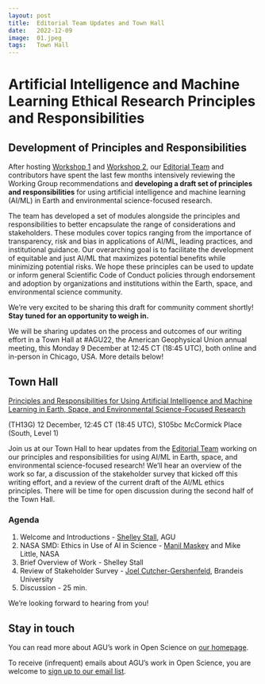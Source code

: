```yaml
---
layout: post
title:  Editorial Team Updates and Town Hall
date:   2022-12-09
image:  01.jpeg
tags:   Town Hall
---
```

# Artificial Intelligence and Machine Learning Ethical Research Principles and Responsibilities
## Development of Principles and Responsibilities
After hosting [Workshop 1](https://data.agu.org/ethics-ai-ml/2022/07/01/workshop1/) and [Workshop 2](https://data.agu.org/ethics-ai-ml/2022/08/18/workshop2/), our [Editorial Team](https://data.agu.org/ethics-ai-ml/team/) and contributors have spent the last few months intensively reviewing the Working Group recommendations and **developing a draft set of principles and responsibilities** for using artificial intelligence and machine learning (AI/ML) in Earth and environmental science-focused research. 

The team has developed a set of modules alongside the principles and responsibilities to better encapsulate the range of considerations and stakeholders. These modules cover topics ranging from the importance of transparency, risk and bias in applications of AI/ML, leading practices, and institutional guidance. Our overarching goal is to facilitate the development of equitable and just AI/ML that maximizes potential benefits while minimizing potential risks. We hope these principles can be used to update or inform general Scientific Code of Conduct policies through endorsement and adoption by organizations and institutions within the Earth, space, and environmental science community.

We’re very excited to be sharing this draft for community comment shortly! **Stay tuned for an opportunity to weigh in.**

We will be sharing updates on the process and outcomes of our writing effort in a Town Hall at #AGU22, the American Geophysical Union annual meeting, this Monday 9 December at 12:45 CT (18:45 UTC), both online and in-person in Chicago, USA. More details below!

## Town Hall

[Principles and Responsibilities for Using Artificial Intelligence and Machine Learning in Earth, Space, and Environmental Science-Focused Research](https://agu.confex.com/agu/fm22/meetingapp.cgi/Session/159952) 

(TH13G)
12 December, 12:45 CT (18:45 UTC), S105bc McCormick Place (South, Level 1)

Join us at our Town Hall to hear updates from the [Editorial Team](https://data.agu.org/ethics-ai-ml/team/) working on our principles and responsibilities for using AI/ML in Earth, space, and environmental science-focused research! We’ll hear an overview of the work so far, a discussion of the stakeholder survey that kicked off this writing effort, and a review of the current draft of the AI/ML ethics principles. There will be time for open discussion during the second half of the Town Hall. 

### Agenda

1. Welcome and Introductions - [Shelley Stall](https://orcid.org/0000-0003-2926-8353), AGU
2. NASA SMD: Ethics in Use of AI in Science - [Manil Maskey](https://orcid.org/0000-0002-5087-6903) and Mike Little, NASA
3. Brief Overview of Work - Shelley Stall
4. Review of Stakeholder Survey - [Joel Cutcher-Gershenfeld](http://orcid.org/0000-0001-7659-7024), Brandeis University
5. Discussion - 25 min.

We’re looking forward to hearing from you!

## Stay in touch
You can read more about AGU’s work in Open Science on [our homepage](https://www.agu.org/open-science).

To receive (infrequent) emails about AGU’s work in Open Science, you are welcome to [sign up to our email list](https://forms.monday.com/forms/b4284b3ea07f6e4d801f03451d5f7ac4?r=use1). 

